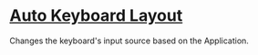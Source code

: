 # [Auto Keyboard Layout](./AutoKeyboardLayout.spoon/README.md)

Changes the keyboard's input source based on the Application.

